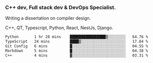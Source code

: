 <h3>C++ dev, Full stack dev & DevOps Specialist.</h3>
<p>Writing a dissertation on compiler design. <p>
<p>C++, QT, Typescript, Python, React, NestJs, Django.</p>

<!--START_SECTION:waka-->

```txt
Python       1 hr 28 mins    ████████████████▒░░░░░░░░   64.76 %
TypeScript   24 mins         ████▒░░░░░░░░░░░░░░░░░░░░   17.84 %
Git Config   6 mins          █░░░░░░░░░░░░░░░░░░░░░░░░   04.55 %
Markdown     5 mins          █░░░░░░░░░░░░░░░░░░░░░░░░   04.38 %
C++          4 mins          ▓░░░░░░░░░░░░░░░░░░░░░░░░   03.31 %
```

<!--END_SECTION:waka-->
